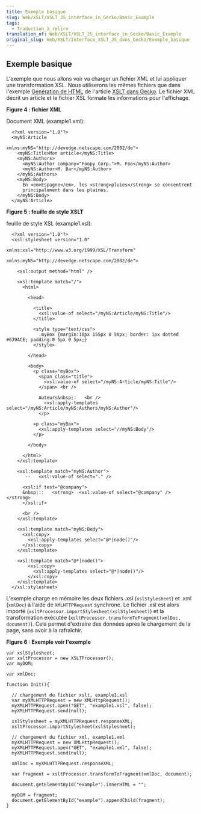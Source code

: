 ```yaml
---
title: Exemple basique
slug: Web/XSLT/XSLT_JS_interface_in_Gecko/Basic_Example
tags:
  - Traduction_à_relire
translation_of: Web/XSLT/XSLT_JS_interface_in_Gecko/Basic_Example
original_slug: Web/XSLT/Interface_XSLT_JS_dans_Gecko/Exemple_basique
---
```

## Exemple basique

L'exemple que nous allons voir va charger un fichier XML et lui appliquer une transformation XSL. Nous utiliserons les mêmes fichiers que dans l'exemple [Génération de HTML](fr/XSLT_dans_Gecko/G%c3%a9n%c3%a9ration_de_HTML) de l'article [XSLT dans Gecko](fr/XSLT_dans_Gecko). Le fichier XML décrit un article et le fichier XSL formate les informations pour l'affichage.

**Figure 4&nbsp;: fichier XML**

Document XML (example1.xml):

      <?xml version="1.0"?>
      <myNS:Article
                             xmlns:myNS="http://devedge.netscape.com/2002/de">
        <myNS:Title>Mon article</myNS:Title>
        <myNS:Authors>
          <myNS:Author company="Foopy Corp.">M. Foo</myNS:Author>
          <myNS:Author>M. Bar</myNS:Author>
        </myNS:Authors>
        <myNS:Body>
          En <em>Espagne</em>, les <strong>pluies</strong> se concentrent
          principalement dans les plaines.
        </myNS:Body>
      </myNS:Article>

**Figure 5&nbsp;: feuille de style XSLT**

feuille de style XSL (example1.xsl):

      <?xml version="1.0"?>
      <xsl:stylesheet version="1.0"
                               xmlns:xsl="http://www.w3.org/1999/XSL/Transform"
                               xmlns:myNS="http://devedge.netscape.com/2002/de">

        <xsl:output method="html" />

        <xsl:template match="/">
          <html>

            <head>

              <title>
                <xsl:value-of select="/myNS:Article/myNS:Title"/>
              </title>

              <style type="text/css">
                .myBox {margin:10px 155px 0 50px; border: 1px dotted #639ACE; padding:0 5px 0 5px;}
              </style>

            </head>

            <body>
              <p class="myBox">
                <span class="title">
                  <xsl:value-of select="/myNS:Article/myNS:Title"/>
                </span> <br />

                Auteurs&nbsp;:   <br />
                  <xsl:apply-templates select="/myNS:Article/myNS:Authors/myNS:Author"/>
                </p>

              <p class="myBox">
                <xsl:apply-templates select="//myNS:Body"/>
              </p>

            </body>

          </html>
        </xsl:template>

        <xsl:template match="myNS:Author">
           --   <xsl:value-of select="." />

          <xsl:if test="@company">
          &nbsp;::   <strong>  <xsl:value-of select="@company" />  </strong>
          </xsl:if>

          <br />
        </xsl:template>

        <xsl:template match="myNS:Body">
          <xsl:copy>
            <xsl:apply-templates select="@*|node()"/>
          </xsl:copy>
        </xsl:template>

        <xsl:template match="@*|node()">
            <xsl:copy>
              <xsl:apply-templates select="@*|node()"/>
            </xsl:copy>
        </xsl:template>
      </xsl:stylesheet>

L'exemple charge en mémoire les deux fichiers .xsl (`xslStylesheet`) et .xml (`xmlDoc`) à l'aide de `XMLHTTPRequest` synchrone. Le fichier .xsl est alors importé (`xsltProcessor.importStylesheet(xslStylesheet)`) et la transformation exécutée (`xsltProcessor.transformToFragment(xmlDoc, document)`). Cela permet d'extraire des données après le chargement de la page, sans avoir à la rafraîchir.

**Figure 6&nbsp;: Exemple voir l'exemple**

    var xslStylesheet;
    var xsltProcessor = new XSLTProcessor();
    var myDOM;

    var xmlDoc;

    function Init(){

      // chargement du fichier xslt, example1.xsl
      var myXMLHTTPRequest = new XMLHttpRequest();
      myXMLHTTPRequest.open("GET", "example1.xsl", false);
      myXMLHTTPRequest.send(null);

      xslStylesheet = myXMLHTTPRequest.responseXML;
      xsltProcessor.importStylesheet(xslStylesheet);

      // chargement du fichier xml, example1.xml
      myXMLHTTPRequest = new XMLHttpRequest();
      myXMLHTTPRequest.open("GET", "example1.xml", false);
      myXMLHTTPRequest.send(null);

      xmlDoc = myXMLHTTPRequest.responseXML;

      var fragment = xsltProcessor.transformToFragment(xmlDoc, document);

      document.getElementById("example").innerHTML = "";

      myDOM = fragment;
      document.getElementById("example").appendChild(fragment);
    }
